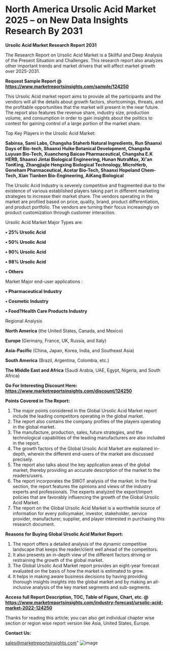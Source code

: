 # North America Ursolic Acid Market 2025 – on New Data Insights Research By 2031

<strong>Ursolic Acid Market Research Report 2031</strong>

The Research Report on Ursolic Acid Market is a Skillful and Deep Analysis of the Present Situation and Challenges. This research report also analyzes other important trends and market drivers that will affect market growth over 2025-2031.

<strong>Request Sample Report @ <a href=https://www.marketreportsinsights.com/sample/124250>https://www.marketreportsinsights.com/sample/124250</a></strong>

This Ursolic Acid market report aims to provide all the participants and the vendors will all the details about growth factors, shortcomings, threats, and the profitable opportunities that the market will present in the near future. The report also features the revenue share, industry size, production volume, and consumption in order to gain insights about the politics to contest for gaining control of a large portion of the market share.

Top Key Players in the Ursolic Acid Market:

<strong>Sabinsa, Sami Labs, Changsha Staherb Natural Ingredients, Run Shaanxi Days of Bio-tech, Shaanxi Huike Botanical Development, Changsha Luyuan Bio-Tech, Xuancheng Baicao Pharmaceutical, Changsha E.K HERB, Shaanxi Jintai Biological Engineering, Hunan NutraMax, Xi'an TonKing, Zhangjiajie Hengxing Biological Technology, MicroHerb, Geneham Pharmaceutical, Acetar Bio-Tech, Shaanxi Hopeland Chem-Tech, Xian Tianben Bio-Engineering, AiKang Biological</strong>

The Ursolic Acid Industry is severely competitive and fragmented due to the existence of various established players taking part in different marketing strategies to increase their market share. The vendors operating in the market are profiled based on price, quality, brand, product differentiation, and product portfolio. The vendors are turning their focus increasingly on product customization through customer interaction.

Ursolic Acid Market Major Types are:

<strong>• 25% Ursolic Acid

• 50% Ursolic Acid

• 90% Ursolic Acid

• 98% Ursolic Acid

• Others</strong>

Market Major end-user applications :

<strong>• Pharmaceutical Industry

• Cosmetic Industry

• Food?Health Care Products Industry</strong>

Regional Analysis

</u><strong><b>North America</b></strong> (the United States, Canada, and Mexico)

<strong><b>Europe </b></strong>(Germany, France, UK, Russia, and Italy)

<strong><b>Asia-Pacific</b></strong> (China, Japan, Korea, India, and Southeast Asia)

<strong><b>South America</b></strong> (Brazil, Argentina, Colombia, etc.)

<strong><b>The Middle East and Africa</b></strong> (Saudi Arabia, UAE, Egypt, Nigeria, and South Africa)

<strong>Go For Interesting Discount Here: <a href=https://www.marketreportsinsights.com/discount/124250>https://www.marketreportsinsights.com/discount/124250</a></strong>

<strong>Points Covered in The Report:</strong>
<ol>
  <li>The major points considered in the Global Ursolic Acid Market report include the leading competitors operating in the global market.</li>
  <li>The report also contains the company profiles of the players operating in the global market.</li>
  <li>The manufacture, production, sales, future strategies, and the technological capabilities of the leading manufacturers are also included in the report.</li>
  <li>The growth factors of the Global Ursolic Acid Market are explained in-depth, wherein the different end-users of the market are discussed precisely.</li>
  <li>The report also talks about the key application areas of the global market, thereby providing an accurate description of the market to the readers/users.</li>
  <li>The report incorporates the SWOT analysis of the market. In the final section, the report features the opinions and views of the industry experts and professionals. The experts analyzed the export/import policies that are favorably influencing the growth of the Global Ursolic Acid Market.</li>
  <li>The report on the Global Ursolic Acid Market is a worthwhile source of information for every policymaker, investor, stakeholder, service provider, manufacturer, supplier, and player interested in purchasing this research document.</li>
</ol>
<strong>Reasons for Buying Global Ursolic Acid Market Report:</strong>

<ol>
  <li>The report offers a detailed analysis of the dynamic competitive landscape that keeps the reader/client well ahead of the competitors.</li>
  <li>It also presents an in-depth view of the different factors driving or restraining the growth of the global market.</li>
  <li>The Global Ursolic Acid Market report provides an eight-year forecast evaluated on the basis of how the market is estimated to grow.</li>
  <li>It helps in making aware business decisions by having providing thorough insights insights into the global market and by making an all-inclusive analysis of the key market segments and sub-segments.</li>
</ol>
<strong>Access full Report Description, TOC, Table of Figure, Chart, etc. @ <a href=https://www.marketreportsinsights.com/industry-forecast/ursolic-acid-market-2022-124250>https://www.marketreportsinsights.com/industry-forecast/ursolic-acid-market-2022-124250</a></strong>


Thanks for reading this article; you can also get individual chapter wise section or region wise report version like Asia, United States, Europe.

<strong>Contact Us:</strong>

sales@marketreportsinsights.com"
![image](https://github.com/user-attachments/assets/0cb1b9b0-09d5-498d-8099-52685981f00a)

